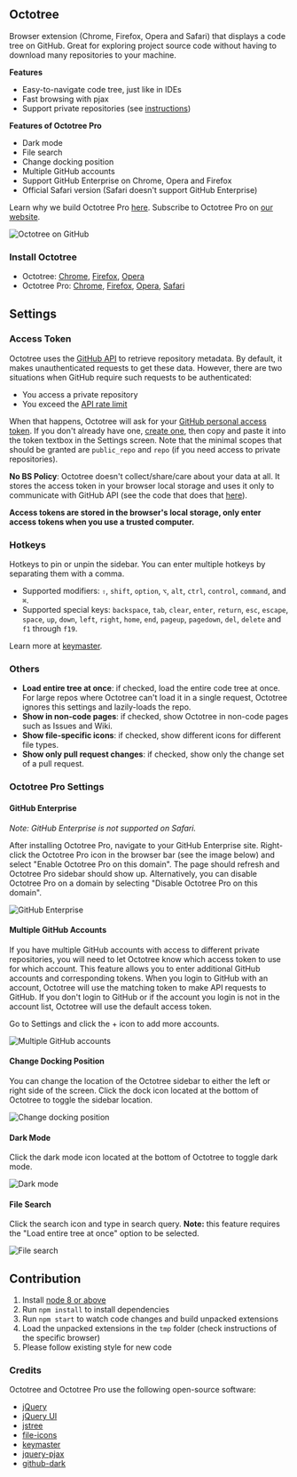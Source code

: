 ## Octotree

Browser extension (Chrome, Firefox, Opera and Safari) that displays a code tree on GitHub. Great for exploring project source code without having to download many repositories to your machine.

**Features**

- Easy-to-navigate code tree, just like in IDEs
- Fast browsing with pjax
- Support private repositories (see [instructions](#access-token))

**Features of Octotree Pro**

- Dark mode
- File search
- Change docking position
- Multiple GitHub accounts
- Support GitHub Enterprise on Chrome, Opera and Firefox
- Official Safari version (Safari doesn't support GitHub Enterprise)

Learn why we build Octotree Pro [here](HISTORY.md#v300). Subscribe to Octotree Pro on [our website](https://www.octotree.io).

![Octotree on GitHub](docs/chrome-github.png)

### Install Octotree

- Octotree: [Chrome](https://chrome.google.com/webstore/detail/octotree/bkhaagjahfmjljalopjnoealnfndnagc), [Firefox](https://addons.mozilla.org/en-US/firefox/addon/octotree/), [Opera](https://addons.opera.com/en/extensions/details/octotree/)
- Octotree Pro: [Chrome](https://chrome.google.com/webstore/detail/fjcahddnekkgihjnjnimgiggdmlgcnbc), [Firefox](https://addons.mozilla.org/en-US/firefox/addon/octotree-pro/), [Opera](https://addons.opera.com/en/extensions/details/octotree-pro/), [Safari](https://itunes.apple.com/us/app/octotree-pro/id1457450145?mt=12)

## Settings

### Access Token

Octotree uses the [GitHub API](https://developer.github.com/v3/) to retrieve repository metadata. By default, it makes unauthenticated requests to get these data. However, there are two situations when GitHub require such requests to be authenticated:

- You access a private repository
- You exceed the [API rate limit](https://developer.github.com/v3/#rate-limiting)

When that happens, Octotree will ask for your [GitHub personal access token](https://help.github.com/articles/creating-an-access-token-for-command-line-use). If you don't already have one, [create one](https://github.com/settings/tokens/new?scopes=repo&description=Octotree%20browser%20extension), then copy and paste it into the token textbox in the Settings screen. Note that the minimal scopes that should be granted are `public_repo` and `repo` (if you need access to private repositories).

**No BS Policy**: Octotree doesn't collect/share/care about your data at all. It stores the access token in your browser local storage and uses it only to communicate with GitHub API (see the code that does that [here](https://github.com/ovity/octotree/blob/559291ed9017f0c3429bc49419d001d9ea0ac510/src/adapters/github.js#L296-L313)).

**Access tokens are stored in the browser's local storage, only enter access tokens when you use a trusted computer.**

### Hotkeys

Hotkeys to pin or unpin the sidebar. You can enter multiple hotkeys by separating them with a comma.

- Supported modifiers: `⇧`, `shift`, `option`, `⌥`, `alt`, `ctrl`, `control`, `command`, and `⌘`.
- Supported special keys: `backspace`, `tab`, `clear`, `enter`, `return`, `esc`, `escape`, `space`, `up`, `down`, `left`, `right`, `home`, `end`, `pageup`, `pagedown`, `del`, `delete` and `f1` through `f19`.

Learn more at [keymaster](https://github.com/madrobby/keymaster#supported-keys).

### Others

- **Load entire tree at once**: if checked, load the entire code tree at once. For large repos where Octotree can't load it in a single request, Octotree ignores this settings and lazily-loads the repo.
- **Show in non-code pages**: if checked, show Octotree in non-code pages such as Issues and Wiki.
- **Show file-specific icons**: if checked, show different icons for different file types.
- **Show only pull request changes**: if checked, show only the change set of a pull request.

### Octotree Pro Settings

#### GitHub Enterprise

_Note: GitHub Enterprise is not supported on Safari._

After installing Octotree Pro, navigate to your GitHub Enterprise site. Right-click the Octotree Pro icon in the browser bar (see the image below) and select "Enable Octotree Pro on this domain". The page should refresh and Octotree Pro sidebar should show up. Alternatively, you can disable Octotree Pro on a domain by selecting "Disable Octotree Pro on this domain".

![GitHub Enterprise](docs/pro-ghe.png)

#### Multiple GitHub Accounts

If you have multiple GitHub accounts with access to different private repositories, you will need to let Octotree know which access token to use for which account.
This feature allows you to enter additional GitHub accounts and corresponding tokens. When you login to GitHub with an account, Octotree will use the matching token to make API requests to GitHub. If you don't login to GitHub or if the account you login is not in the account list, Octotree will use the default access token.

Go to Settings and click the + icon to add more accounts.

![Multiple GitHub accounts](docs/pro-ma.jpg)

#### Change Docking Position

You can change the location of the Octotree sidebar to either the left or right side of the screen. Click the dock icon located at the bottom of Octotree to toggle the sidebar location.

![Change docking position](docs/pro-dock.png)

#### Dark Mode

Click the dark mode icon located at the bottom of Octotree to toggle dark mode.

![Dark mode](docs/pro-dark.png)

#### File Search

Click the search icon and type in search query.
**Note:** this feature requires the "Load entire tree at once" option to be selected.

![File search](docs/pro-search.png)

## Contribution

1.  Install [node 8 or above](https://nodejs.org/en/download/)
1.  Run `npm install` to install dependencies
1.  Run `npm start` to watch code changes and build unpacked extensions
1.  Load the unpacked extensions in the `tmp` folder (check instructions of the specific browser)
1.  Please follow existing style for new code

### Credits

Octotree and Octotree Pro use the following open-source software:

- [jQuery](https://github.com/jquery/jquery)
- [jQuery UI](https://github.com/jquery/jquery-ui)
- [jstree](https://github.com/vakata/jstree)
- [file-icons](https://github.com/file-icons/atom)
- [keymaster](https://github.com/madrobby/keymaster)
- [jquery-pjax](https://github.com/defunkt/jquery-pjax)
- [github-dark](https://github.com/StylishThemes/GitHub-Dark)
